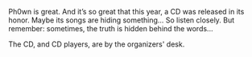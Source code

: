 Ph0wn is great. And it’s so great that this year, a CD was released in its honor. Maybe its songs are hiding something... So listen closely. But remember: sometimes, the truth is hidden behind the words...

The CD, and CD players, are by the organizers' desk.
